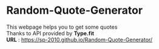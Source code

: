 # Random-Quote-Generator
This webpage helps you to get some quotes <br>
Thanks to API provided by **Type.fit** <br>
**URL** : https://sp-2010.github.io/Random-Quote-Generator/
